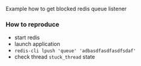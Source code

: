 Example how to get blocked redis queue listener

### How to reproduce

- start redis
- launch application
- `redis-cli lpush 'queue' 'adbasdfasdfasdfsdaf'`
- check thread `stuck_thread` state
